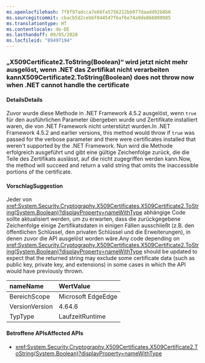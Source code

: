 ```yaml
---
ms.openlocfilehash: 7f8f97adcca7e66fa5756212bb977daadd92b8b6
ms.sourcegitcommit: cbacb5d2cebbf044547f6af6e74a9de866800985
ms.translationtype: HT
ms.contentlocale: de-DE
ms.lasthandoff: 09/05/2020
ms.locfileid: "89497194"
---
```

### <a name="x509certificate2tostringboolean-does-not-throw-now-when-net-cannot-handle-the-certificate"></a><span data-ttu-id="6fd60-101">„X509Certificate2.ToString(Boolean)“ wird jetzt nicht mehr ausgelöst, wenn .NET das Zertifikat nicht verarbeiten kann</span><span class="sxs-lookup"><span data-stu-id="6fd60-101">X509Certificate2.ToString(Boolean) does not throw now when .NET cannot handle the certificate</span></span>

#### <a name="details"></a><span data-ttu-id="6fd60-102">Details</span><span class="sxs-lookup"><span data-stu-id="6fd60-102">Details</span></span>

<span data-ttu-id="6fd60-103">Zuvor wurde diese Methode in .NET Framework 4.5.2 ausgelöst, wenn <code>true</code> für den ausführlichen Parameter übergeben wurde und Zertifikate installiert waren, die von .NET Framework nicht unterstützt wurden.</span><span class="sxs-lookup"><span data-stu-id="6fd60-103">In .NET Framework 4.5.2 and earlier versions, this method would throw if <code>true</code> was passed for the verbose parameter and there were certificates installed that weren't supported by the .NET Framework.</span></span> <span data-ttu-id="6fd60-104">Nun wird die Methode erfolgreich ausgeführt und gibt eine gültige Zeichenfolge zurück, die die Teile des Zertifikats auslässt, auf die nicht zugegriffen werden kann.</span><span class="sxs-lookup"><span data-stu-id="6fd60-104">Now, the method will succeed and return a valid string that omits the inaccessible portions of the certificate.</span></span>

#### <a name="suggestion"></a><span data-ttu-id="6fd60-105">Vorschlag</span><span class="sxs-lookup"><span data-stu-id="6fd60-105">Suggestion</span></span>

<span data-ttu-id="6fd60-106">Jeder von <xref:System.Security.Cryptography.X509Certificates.X509Certificate2.ToString(System.Boolean)?displayProperty=nameWithType> abhängige Code sollte aktualisiert werden, um zu erwarten, dass die zurückgegebene Zeichenfolge einige Zertifikatsdaten in einigen Fällen ausschließt (z.B. den öffentlichen Schlüssel, den privaten Schlüssel und die Erweiterungen), in denen zuvor die API ausgelöst worden wäre.</span><span class="sxs-lookup"><span data-stu-id="6fd60-106">Any code depending on <xref:System.Security.Cryptography.X509Certificates.X509Certificate2.ToString(System.Boolean)?displayProperty=nameWithType> should be updated to expect that the returned string may exclude some certificate data (such as public key, private key, and extensions) in some cases in which the API would have previously thrown.</span></span>

| <span data-ttu-id="6fd60-107">name</span><span class="sxs-lookup"><span data-stu-id="6fd60-107">Name</span></span>    | <span data-ttu-id="6fd60-108">Wert</span><span class="sxs-lookup"><span data-stu-id="6fd60-108">Value</span></span>       |
|:--------|:------------|
| <span data-ttu-id="6fd60-109">Bereich</span><span class="sxs-lookup"><span data-stu-id="6fd60-109">Scope</span></span>   |<span data-ttu-id="6fd60-110">Microsoft Edge</span><span class="sxs-lookup"><span data-stu-id="6fd60-110">Edge</span></span>|
|<span data-ttu-id="6fd60-111">Version</span><span class="sxs-lookup"><span data-stu-id="6fd60-111">Version</span></span>|<span data-ttu-id="6fd60-112">4.6</span><span class="sxs-lookup"><span data-stu-id="6fd60-112">4.6</span></span>|
|<span data-ttu-id="6fd60-113">Typ</span><span class="sxs-lookup"><span data-stu-id="6fd60-113">Type</span></span>|<span data-ttu-id="6fd60-114">Laufzeit</span><span class="sxs-lookup"><span data-stu-id="6fd60-114">Runtime</span></span>|

#### <a name="affected-apis"></a><span data-ttu-id="6fd60-115">Betroffene APIs</span><span class="sxs-lookup"><span data-stu-id="6fd60-115">Affected APIs</span></span>

- <xref:System.Security.Cryptography.X509Certificates.X509Certificate2.ToString(System.Boolean)?displayProperty=nameWithType>

<!--

#### Affected APIs

- `M:System.Security.Cryptography.X509Certificates.X509Certificate2.ToString(System.Boolean)`

-->
